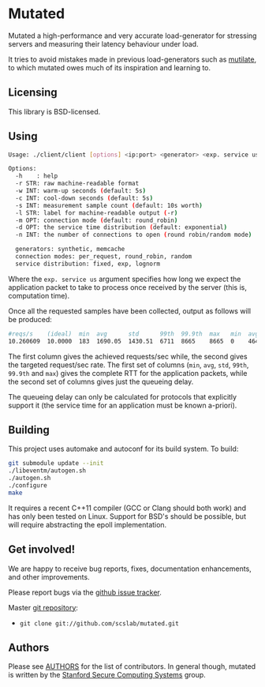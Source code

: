 # Mutated

Mutated a high-performance and very accurate load-generator for stressing
servers and measuring their latency behaviour under load.

It tries to avoid mistakes made in previous load-generators such as
[mutilate](https://github.com/leverich/mutilate), to which mutated owes much of
its inspiration and learning to.

## Licensing

This library is BSD-licensed.

## Using

``` sh
Usage: ./client/client [options] <ip:port> <generator> <exp. service us> <req/sec>

Options:
  -h    : help
  -r STR: raw machine-readable format
  -w INT: warm-up seconds (default: 5s)
  -c INT: cool-down seconds (default: 5s)
  -s INT: measurement sample count (default: 10s worth)
  -l STR: label for machine-readable output (-r)
  -m OPT: connection mode (default: round_robin)
  -d OPT: the service time distribution (default: exponential)
  -n INT: the number of connections to open (round robin/random mode)

  generators: synthetic, memcache
  connection modes: per_request, round_robin, random
  service distribution: fixed, exp, lognorm
```

Where the `exp. service us` argument specifies how long we expect the
application packet to take to process once received by the server (this is,
computation time).

Once all the requested samples have been collected, output as follows will be
produced:

``` sh
#reqs/s    (ideal)  min  avg      std      99th  99.9th  max   min  avg     std     99th  99.9th  max
10.260609  10.0000  183  1690.05  1430.51  6711  8665    8665  0    464.02  311.93  1746  1938    1938
```

The first column gives the achieved requests/sec while, the second gives the
targeted request/sec rate. The first set of columns (`min`, `avg`, `std`,
`99th`, `99.9th` and `max`) gives the complete RTT for the application packets,
while the second set of columns gives just the queueing delay.

The queueing delay can only be calculated for protocols that explicitly support
it (the service time for an application must be known a-priori).

## Building

This project uses automake and autoconf for its build system. To build:

``` sh
git submodule update --init
./libeventm/autogen.sh
./autogen.sh
./configure
make
```

It requires a recent C++11 compiler (GCC or Clang should both work) and has
only been tested on Linux. Support for BSD's should be possible, but will
require abstracting the epoll implementation.

## Get involved!

We are happy to receive bug reports, fixes, documentation enhancements,
and other improvements.

Please report bugs via the
[github issue tracker](http://github.com/scslab/mutated/issues).

Master [git repository](http://github.com/scslab/mutated):

* `git clone git://github.com/scslab/mutated.git`

## Authors

Please see [AUTHORS](AUTHORS) for the list of contributors. In general though,
mutated is written by the [Stanford Secure Computing
Systems](http://www.scs.stanford.edu/) group.

